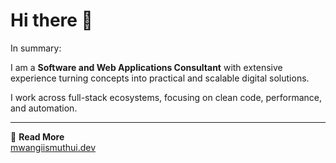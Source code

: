 # Hi there 👋

In summary:

I am a **Software and Web Applications Consultant** with extensive experience turning concepts into practical and scalable digital solutions.

I work across full-stack ecosystems, focusing on clean code, performance, and automation.

---

📖 **Read More**  
[mwangiismuthui.dev](mwangiismuthui.dev)
